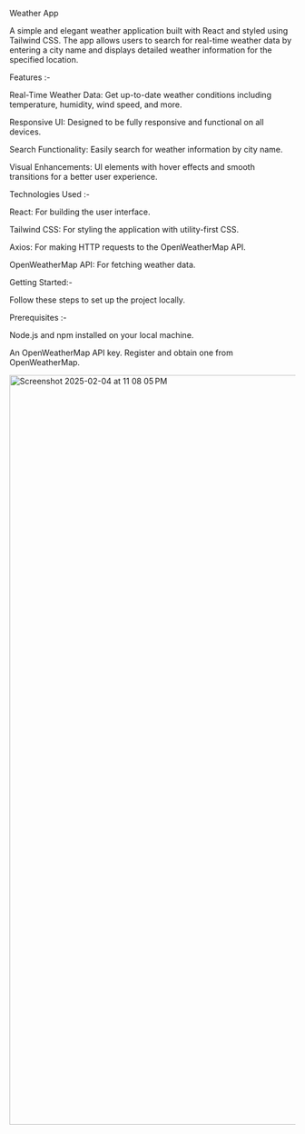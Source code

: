 Weather App

A simple and elegant weather application built with React and styled using Tailwind CSS. The app allows users to search for real-time weather data by entering a city name and displays detailed weather information for the specified location.

Features :-


Real-Time Weather Data: Get up-to-date weather conditions including temperature, humidity, wind speed, and more.

Responsive UI: Designed to be fully responsive and functional on all devices.

Search Functionality: Easily search for weather information by city name.

Visual Enhancements: UI elements with hover effects and smooth transitions for a better user experience.



Technologies Used :-

React: For building the user interface.

Tailwind CSS: For styling the application with utility-first CSS.

Axios: For making HTTP requests to the OpenWeatherMap API.

OpenWeatherMap API: For fetching weather data.


Getting Started:-

Follow these steps to set up the project locally.

Prerequisites :-

Node.js and npm installed on your local machine.

An OpenWeatherMap API key. Register and obtain one from OpenWeatherMap.


<img width="1320" alt="Screenshot 2025-02-04 at 11 08 05 PM" src="https://github.com/user-attachments/assets/8e68213e-733f-4084-bfc1-afc63208a59e" />



